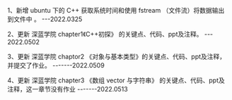1、新增 ubuntu 下的 C++ 获取系统时间和使用 fstream （文件流）将数据输出到文件中 。 ---2022.0325

2、更新 深蓝学院 chapter1《C++初探》 的关键点、代码、ppt及注释。 --- 2022.0502

3、更新 深蓝学院 chaptor2 《对象与基本类型》的关键点、代码、ppt及注释，并提交了作业。   -------2022.0509

4、更新 深蓝学院 chapter3 《数组 vector 与字符串》 的关键点、代码、ppt及注释，这一章节没有作业    -------2022.0513
